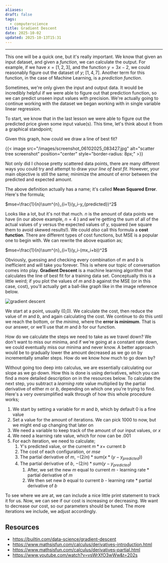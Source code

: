 ```yaml
---
aliases:
draft: false
tags:
  - computerscience
title: Gradient Descent
date: 2025-10-02
updated: 2025-10-13T15:31
---
```


---

This one will be a quick one, but it's really important. We know that given an input dataset, and given a _function_, we can calculate the output. For example, if we have $x=[1, 2, 3]$, and the function $y=3x-2$, we could reasonably figure out the dataset of $y$; $[1, 4, 7]$. Another term for this function, in the case of Machine Learning, is a _prediction function_.

Sometimes, we're only given the input and output data. It would be incredibly helpful if we were able to figure out that prediction function, so we can predict unseen input values with precision. We're actually going to continue working with the dataset we began working with in single variable linear regression.

To start, we know that in the last lesson we were able to figure out the predicted price given some input value(s). This time, let's think about it from a graphical standpoint;

Given this graph, how could we draw a line of best fit?

{{< image src="/images/screenshot_06102025_083427.jpg" alt="scatter tree screenshot" position="center" style="border-radius: 8px;" >}}

Not only did I choose pretty scattered data points, there are many different ways you could try and attempt to draw your _line of best fit_. However, your main objective is still the same; minimize the amount of error between the predicted and expected amount.

The above definition actually has a name; it's called **Mean Squared Error**. Here's the formula;

$mse=\frac{1}{n}\sum^{n}_{i=1}(y_i-y_{predicted})^2$

Looks like a lot, but it's not that much. $n$ is the amount of data points we have (in our above example, $n=4$ ) and we're getting the sum of all of the actual values of y versus the expected values of y, squared (we square them to avoid skewed results!). We could _also_ call this formula a **cost function**. There are different types of cost functions, but MSE is a popular one to begin with. We can rewrite the above equation as;

$mse=\frac{1}{n}\sum^{n}_{i=1}(y_i-(mx_i+b))^2$

Obviously, guessing and checking every combination of $m$ and $b$ is inefficient and will take you forever. This is where our topic of conversation comes into play. **Gradient Descent** is a machine learning algorithm that calculates the line of best fit for a training data set. Conceptually this is a little weird; if you plot the values of $m$ and $b$ against the MSE (or in this case, cost), you'll actually get a ball-like graph like in the image reference below.

![gradient descent](https://builtin.com/sites/www.builtin.com/files/styles/ckeditor_optimize/public/inline-images/national/gradient-descent-convex-function.png)

We start at a point, usually (0,0). We calculate the cost, then reduce the value of $m$ and $b$, and again calculating the cost. We continue to do this until we reach the bottom, or the _minima_, where the **error is minimum**. That is our answer, or we'll use that $m$ and $b$ for our function.

How do we calculate the steps we need to take as we travel down? We don't want to miss our minima, and if we're going at a constant rate down, we could eventually miss our minima and never know. A better approach would be to gradually lower the amount decreased as we go on by incrementally smaller steps. How do we know how much to go down by?

Without going too deep into calculus, we are essentially calculating our slope as we go down. How this is done is using derivatives, which you can find a more detailed description on in the resources below. To calculate the next step, you subtract a _learning rate_ value multiplied by the partial derivative of either $m$ or $b$, depending on which one you're trying to find. Here's a very oversimplified walk through of how this whole procedure works;

1. We start by setting a variable for $m$ and $b$, which by default 0 is a fine value
2. Set a value for the amount of iterations. We can pick 1000 to now, but we might end up changing that later on
3. We need a variable to keep track of the amount of our input values, or $x$
4. We need a learning rate value, which for now can be .001
5. For each iteration, we need to calculate;
   1. Y's predicted value, or the current $m * x +$ current $b$
   2. The cost of each configuration, or $mse$
   3. The partial derivative of $m$, $-(2/n)*sum(x*(y-y_{predicted}))$
   4. The partial derivative of $b$, $-(2/n)*sum(y-y_{predicted})$
      1. After, we set the new $m$ equal to current $m$ - learning rate \* partial derivative of $m$
      2. We then set new $b$ equal to current $b$ - learning rate \* partial derivative of $b$

To see where we are at, we can include a nice little print statement to track it for us. Now, we can see if our cost is increasing or decreasing. We want to decrease our cost, so our parameters should be tuned. The more iterations we include, we adjust accordingly.

## Resources

- https://builtin.com/data-science/gradient-descent
- https://www.mathsisfun.com/calculus/derivatives-introduction.html
- https://www.mathsisfun.com/calculus/derivatives-partial.html
- https://www.youtube.com/watch?v=vsWrXfO3wWw&t=202s


